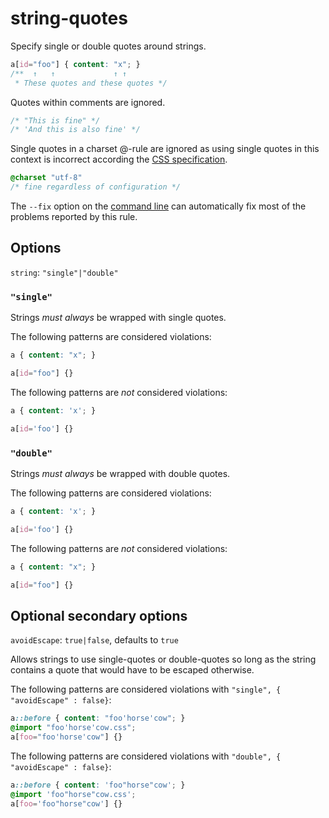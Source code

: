 # string-quotes

Specify single or double quotes around strings.

```css
a[id="foo"] { content: "x"; }
/**  ↑   ↑             ↑ ↑
 * These quotes and these quotes */
```

Quotes within comments are ignored.


```css
/* "This is fine" */
/* 'And this is also fine' */
```

Single quotes in a charset @-rule are ignored as using single quotes in this context is incorrect according the [CSS specification](https://www.w3.org/TR/CSS2/syndata.html#x57).

```css
@charset "utf-8"
/* fine regardless of configuration */
```

The `--fix` option on the [command line](../../../docs/user-guide/cli.md#autofixing-errors) can automatically fix most of the problems reported by this rule.

## Options

`string`: `"single"|"double"`

### `"single"`

Strings *must always* be wrapped with single quotes.

The following patterns are considered violations:

```css
a { content: "x"; }
```

```css
a[id="foo"] {}
```

The following patterns are *not* considered violations:

```css
a { content: 'x'; }
```

```css
a[id='foo'] {}
```

### `"double"`

Strings *must always* be wrapped with double quotes.

The following patterns are considered violations:

```css
a { content: 'x'; }
```

```css
a[id='foo'] {}
```

The following patterns are *not* considered violations:

```css
a { content: "x"; }
```

```css
a[id="foo"] {}
```

## Optional secondary options

`avoidEscape`: `true|false`, defaults to `true`

Allows strings to use single-quotes or double-quotes so long as the string contains a quote that would have to be escaped otherwise.

The following patterns are considered violations with `"single", { "avoidEscape" : false}`:

```css
a::before { content: "foo'horse'cow"; }
@import "foo'horse'cow.css";
a[foo="foo'horse'cow"] {}
```

The following patterns are considered violations with `"double", { "avoidEscape" : false}`:

```css
a::before { content: 'foo"horse"cow'; }
@import 'foo"horse"cow.css';
a[foo='foo"horse"cow'] {}

```
